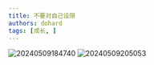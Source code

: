 ```yaml
---
title: 不要对自己设限
authors: dohard
tags: [成长, ]
---
```


![20240509184740](https://static.dohard.cn/20240509184740.png)
![20240509205053](https://static.dohard.cn/20240509205053.png)
